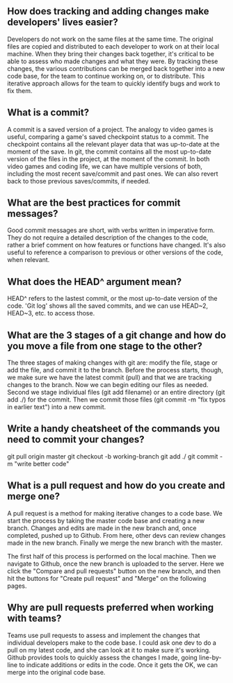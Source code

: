 ## How does tracking and adding changes make developers' lives easier?

Developers do not work on the same files at the same time. The original files are copied and distributed to each developer to work on at their local machine. When they bring their changes back together, it's critical to be able to assess who made changes and what they were. By tracking these changes, the various contributions can be merged back together into a new code base, for the team to continue working on, or to distribute. This iterative approach allows for the team to quickly identify bugs and work to fix them.

## What is a commit?

A commit is a saved version of a project. The analogy to video games is useful, comparing a game's saved checkpoint status to a commit. The checkpoint contains all the relevant player data that was up-to-date at the moment of the save. In git, the commit contains all the most up-to-date version of the files in the project, at the moment of the commit. In both video games and coding life, we can have multiple versions of both, including the most recent save/commit and past ones. We can also revert back to those previous saves/commits, if needed.

## What are the best practices for commit messages?

Good commit messages are short, with verbs written in imperative form. They do not require a detailed description of the changes to the code, rather a brief comment on how features or functions have changed. It's also useful to reference a comparison to previous or other versions of the code, when relevant.

## What does the HEAD^ argument mean?

HEAD^ refers to the lastest commit, or the most up-to-date version of the code. 'Git log' shows all the saved commits, and we can use HEAD~2, HEAD~3, etc. to access those.

## What are the 3 stages of a git change and how do you move a file from one stage to the other?

The three stages of making changes with git are: modify the file, stage or add the file, and commit it to the branch. Before the process starts, though, we make sure we have the latest commit (pull) and that we are tracking changes to the branch. Now we can begin editing our files as needed. Second we stage individual files (git add filename) or an entire directory (git add ./) for the commit. Then we commit those files (git commit -m "fix typos in earlier text") into a new commit.

## Write a handy cheatsheet of the commands you need to commit your changes?

git pull origin master
git checkout -b working-branch
git add ./
git commit -m "write better code"

## What is a pull request and how do you create and merge one?

A pull request is a method for making iterative changes to a code base. We start the process by taking the master code base and creating a new branch. Changes and edits are made in the new branch and, once completed, pushed up to Github. From here, other devs can review changes made in the new branch. Finally we merge the new branch with the master.

The first half of this process is performed on the local machine. Then we navigate to Github, once the new branch is uploaded to the server. Here we click the "Compare and pull requests" button on the new branch, and then hit the buttons for "Create pull request" and "Merge" on the following pages.

## Why are pull requests preferred when working with teams?

Teams use pull requests to assess and implement the changes that individual developers make to the code base. I could ask one dev to do a pull on my latest code, and she can look at it to make sure it's working. Github provides tools to quickly assess the changes I made, going line-by-line to indicate additions or edits in the code. Once it gets the OK, we can merge into the original code base.
